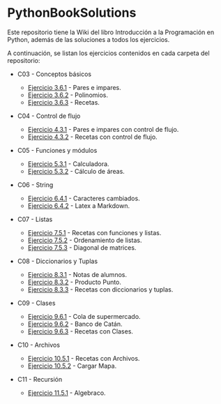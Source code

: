 # PythonBookSolutions

Este repositorio tiene la Wiki del libro Introducción a la Programación en Python, además de las soluciones a todos los ejercicios.

A continuación, se listan los ejercicios contenidos en cada carpeta del repositorio:

- C03 - Conceptos básicos
    - [Ejercicio 3.6.1](https://github.com/alanezz/PythonBookSolutions/blob/master/C03%20-%20Conceptos%20b%C3%A1sicos/3.6.1%20-%20Pares%20e%20impares.ipynb) - Pares e impares.
    - [Ejercicio 3.6.2](https://github.com/alanezz/PythonBookSolutions/blob/master/C03%20-%20Conceptos%20b%C3%A1sicos/3.6.2%20-%20Polinomios.ipynb) - Polinomios.
    - [Ejercicio 3.6.3](https://github.com/alanezz/PythonBookSolutions/blob/master/C03%20-%20Conceptos%20b%C3%A1sicos/3.6.3%20-%20Recetas.ipynb) - Recetas.

- C04 - Control de flujo
    - [Ejercicio 4.3.1](https://github.com/alanezz/PythonBookSolutions/blob/master/C04%20-%20Control%20de%20flujo/4.3.1%20-%20Pares%20e%20impares.ipynb) - Pares e impares con control de flujo.
    - [Ejercicio 4.3.2](https://github.com/alanezz/PythonBookSolutions/blob/master/C04%20-%20Control%20de%20flujo/4.3.2%20-%20Recetas.ipynb) - Recetas con control de flujo.

- C05 - Funciones y módulos
    - [Ejercicio 5.3.1](https://github.com/alanezz/PythonBookSolutions/blob/master/C05%20-%20Funciones%20y%20M%C3%B3dulos/5.3.1%20-%20Calculadora.ipynb) - Calculadora.
    - [Ejercicio 5.3.2](https://github.com/alanezz/PythonBookSolutions/blob/master/C05%20-%20Funciones%20y%20M%C3%B3dulos/5.3.2%20-%20C%C3%A1lculo%20de%20%C3%A1reas.ipynb) - Cálculo de áreas.

- C06 - String
    - [Ejercicio 6.4.1](https://github.com/alanezz/PythonBookSolutions/blob/master/C06%20-%20String/6.4.1%20-%20Caracteres%20cambiados.ipynb) - Caracteres cambiados. 
    - [Ejercicio 6.4.2](https://github.com/alanezz/PythonBookSolutions/blob/master/C06%20-%20String/6.4.2%20-%20Latex%20a%20Markdown.ipynb) - Latex a Markdown.

- C07 - Listas
    - [Ejercicio 7.5.1](https://github.com/alanezz/PythonBookSolutions/blob/master/C07%20-%20Listas/7.5.1%20-%20Recetas%20con%20listas%20y%20funciones.ipynb) - Recetas con funciones y listas.
    - [Ejercicio 7.5.2](https://github.com/alanezz/PythonBookSolutions/blob/master/C07%20-%20Listas/7.5.2%20-%20Ordenamiento%20de%20listas.ipynb) - Ordenamiento de listas.
    - [Ejercicio 7.5.3](https://github.com/alanezz/PythonBookSolutions/blob/master/C07%20-%20Listas/7.5.3%20-%20Diagonal%20de%20matrices.ipynb) - Diagonal de matrices.

- C08 - Diccionarios y Tuplas
    - [Ejercicio 8.3.1](https://github.com/alanezz/PythonBookSolutions/blob/master/C08%20-%20Diccionarios%20y%20Tuplas/8.3.1%20-%20Notas%20de%20alumnos.ipynb) - Notas de alumnos.
    - [Ejercicio 8.3.2](https://github.com/alanezz/PythonBookSolutions/blob/master/C08%20-%20Diccionarios%20y%20Tuplas/8.3.2%20-%20Producto%20Punto.ipynb) - Producto Punto.
    - [Ejercicio 8.3.3](https://github.com/alanezz/PythonBookSolutions/blob/master/C08%20-%20Diccionarios%20y%20Tuplas/8.3.3%20-%20Recetas%20con%20diccionarios%20y%20tuplas.ipynb) - Recetas con diccionarios y tuplas.

- C09 - Clases
    - [Ejercicio 9.6.1](https://github.com/alanezz/PythonBookSolutions/blob/master/C09%20-%20Clases/9.6.1%20-%20Cola%20de%20supermercado.ipynb) - Cola de supermercado.
    - [Ejercicio 9.6.2](https://github.com/alanezz/PythonBookSolutions/blob/master/C09%20-%20Clases/9.6.2%20-%20Banco%20de%20Cat%C3%A1n.ipynb) - Banco de Catán.
    - [Ejercicio 9.6.3](https://github.com/alanezz/PythonBookSolutions/blob/master/C09%20-%20Clases/9.6.3%20-%20Recetas%20con%20Clases.ipynb) - Recetas con Clases.

- C10 - Archivos
    - [Ejercicio 10.5.1](https://github.com/alanezz/PythonBookSolutions/blob/master/C10%20-%20Archivos/10.5.1%20-%20Recetas%20con%20Archivos.ipynb) - Recetas con Archivos.
    - [Ejercicio 10.5.2](https://github.com/alanezz/PythonBookSolutions/blob/master/C10%20-%20Archivos/10.5.2%20-%20Cargar%20Mapa.ipynb) - Cargar Mapa.

- C11 - Recursión
    - [Ejercicio 11.5.1](https://github.com/alanezz/PythonBookSolutions/blob/master/C11%20-%20Recursi%C3%B3n/11.5.1%20-%20Algebraco.ipynb) - Algebraco.